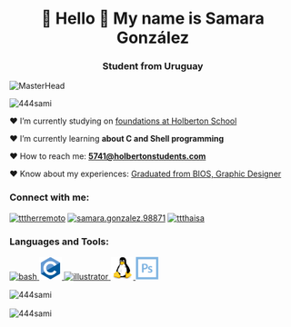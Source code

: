 <h1 align="center">🌸 Hello 🌸 My name is Samara González</h1>
<h3 align="center">Student from Uruguay</h3>

![MasterHead](https://i.pinimg.com/564x/1e/3a/15/1e3a1534b8ff654a800c786d938c836a.jpg)

<p align="left"> <img src="https://komarev.com/ghpvc/?username=444sami&label=Profile%20views&color=0e75b6&style=flat" alt="444sami" /> </p>

♥︎ I’m currently studying on [foundations at Holberton School](https://holbertonschool.uy/)

♥︎ I’m currently learning **about C and Shell programming**

♥︎ How to reach me: **5741@holbertonstudents.com**

♥︎ Know about my experiences: [Graduated from BIOS, Graphic Designer](https://www.biosportal.com/)

<h3 align="left">Connect with me:</h3>
<p align="left">
<a href="https://twitter.com/tttherremoto" target="blank"><img align="center" src="https://raw.githubusercontent.com/rahuldkjain/github-profile-readme-generator/master/src/images/icons/Social/twitter.svg" alt="tttherremoto" height="30" width="40" /></a>
<a href="https://fb.com/samara.gonzalez.98871" target="blank"><img align="center" src="https://raw.githubusercontent.com/rahuldkjain/github-profile-readme-generator/master/src/images/icons/Social/facebook.svg" alt="samara.gonzalez.98871" height="30" width="40" /></a>
<a href="https://instagram.com/ttthaisa" target="blank"><img align="center" src="https://raw.githubusercontent.com/rahuldkjain/github-profile-readme-generator/master/src/images/icons/Social/instagram.svg" alt="ttthaisa" height="30" width="40" /></a>
</p>

<h3 align="left">Languages and Tools:</h3>
<p align="left"> <a href="https://www.gnu.org/software/bash/" target="_blank" rel="noreferrer"> <img src="https://www.vectorlogo.zone/logos/gnu_bash/gnu_bash-icon.svg" alt="bash" width="40" height="40"/> </a> <a href="https://www.cprogramming.com/" target="_blank" rel="noreferrer"> <img src="https://raw.githubusercontent.com/devicons/devicon/master/icons/c/c-original.svg" alt="c" width="40" height="40"/> </a> <a href="https://www.adobe.com/in/products/illustrator.html" target="_blank" rel="noreferrer"> <img src="https://www.vectorlogo.zone/logos/adobe_illustrator/adobe_illustrator-icon.svg" alt="illustrator" width="40" height="40"/> </a> <a href="https://www.linux.org/" target="_blank" rel="noreferrer"> <img src="https://raw.githubusercontent.com/devicons/devicon/master/icons/linux/linux-original.svg" alt="linux" width="40" height="40"/> </a> <a href="https://www.photoshop.com/en" target="_blank" rel="noreferrer"> <img src="https://raw.githubusercontent.com/devicons/devicon/master/icons/photoshop/photoshop-line.svg" alt="photoshop" width="40" height="40"/> </a> </p>

<p><img align="center" src="https://github-readme-stats.vercel.app/api/top-langs?username=444sami&show_icons=true&locale=en&layout=compact" alt="444sami" /></p>

<p><img align="center" src="https://github-readme-streak-stats.herokuapp.com/?user=444sami&" alt="444sami" /></p>
